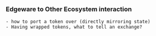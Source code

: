 ### Edgeware to Other Ecosystem interaction
    - how to port a token over (directly mirroring state)
    - Having wrapped tokens, what to tell an exchange?